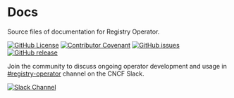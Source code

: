 # Docs

Source files of documentation for Registry Operator.

[![GitHub License](https://img.shields.io/github/license/registry-operator/docs)][license]
[![Contributor Covenant](https://img.shields.io/badge/Contributor%20Covenant-2.1-4baaaa.svg)](code_of_conduct.md)
[![GitHub issues](https://img.shields.io/github/issues/registry-operator/docs)](https://github.com/registry-operator/docs/issues)
[![GitHub release](https://img.shields.io/github/release/registry-operator/docs)](https://GitHub.com/registry-operator/docs/releases/)

Join the community to discuss ongoing operator development and usage in [#registry-operator](https://cloud-native.slack.com/archives/C06P7RC8857) channel on the CNCF Slack.

[![Slack Channel](https://img.shields.io/badge/Slack-CNCF-4A154B?logo=slack)](https://cloud-native.slack.com/archives/C06P7RC8857)

<!-- Resources -->

[license]: https://github.com/registry-operator/docs/blob/main/LICENSE
